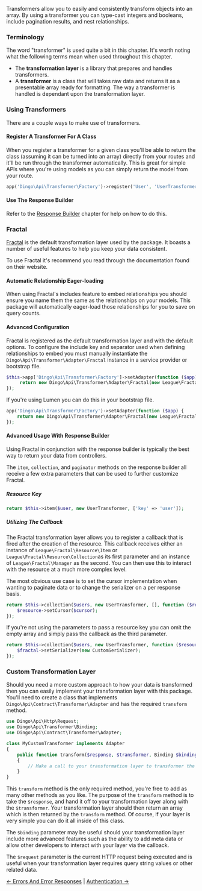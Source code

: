Transformers allow you to easily and consistently transform objects into an array. By using a transformer you can type-cast integers and booleans, include pagination results, and nest relationships.

### Terminology

The word "transformer" is used quite a bit in this chapter. It's worth noting what the following terms mean when used throughout this chapter.

- The **transformation layer** is a library that prepares and handles transformers.
- A **transformer** is a class that will takes raw data and returns it as a presentable array ready for formatting. The way a transformer is handled is dependant upon the transformation layer.

### Using Transformers

There are a couple ways to make use of transformers.

#### Register A Transformer For A Class

When you register a transformer for a given class you'll be able to return the class (assuming it can be turned into an array) directly from your routes and it'll
be run through the transformer automatically. This is great for simple APIs where you're using models as you can simply return the model from your route.

```php
app('Dingo\Api\Transformer\Factory')->register('User', 'UserTransformer');
```

#### Use The Response Builder

Refer to the [Response Builder](https://github.com/dingo/api/wiki/Responses#response-builder) chapter for help on how to do this.

### Fractal

[Fractal](http://fractal.thephpleague.com) is the default transformation layer used by the package. It boasts a number of useful features to help you keep your data consistent.

To use Fractal it's recommend you read through the documentation found on their website.

#### Automatic Relationship Eager-loading

When using Fractal's includes feature to embed relationships you should ensure you name them the same as the relationships on your models. This package will automatically eager-load those relationships for you to save on query counts.

#### Advanced Configuration

Fractal is registered as the default transformation layer and with the default options. To configure the include key and separator used when defining relationships to embed you must manually instantiate the `Dingo\Api\Transformer\Adapter\Fractal` instance in a service provider or bootstrap file.

```php
$this->app['Dingo\Api\Transformer\Factory']->setAdapter(function ($app) {
     return new Dingo\Api\Transformer\Adapter\Fractal(new League\Fractal\Manager, 'include', ',');
});
```

If you're using Lumen you can do this in your bootstrap file.

```php
app('Dingo\Api\Transformer\Factory')->setAdapter(function ($app) {
    return new Dingo\Api\Transformer\Adapter\Fractal(new League\Fractal\Manager, 'include', ',');
});
```

#### Advanced Usage With Response Builder

Using Fractal in conjunction with the response builder is typically the best way to return your data from controllers.

The `item`, `collection`, and `paginator` methods on the response builder all receive a few extra parameters that can be used to further customize Fractal.

##### Resource Key

```php
return $this->item($user, new UserTransformer, ['key' => 'user']);
```

##### Utilizing The Callback

The Fractal transformation layer allows you to register a callback that is fired after the creation of the resource. This callback receives either an instance of `League\Fractal\Resource\Item` or `League\Fractal\Resource\Collection`as its first parameter and an instance of `League\Fractal\Manager` as the second. You can then use this to interact with the resource at a much more complex level.

The most obvious use case is to set the cursor implementation when wanting to paginate data or to change the serializer on a per response basis.

```php
return $this->collection($users, new UserTransformer, [], function ($resource, $fractal) {
    $resource->setCursor($cursor);
});
```

If you're not using the parameters to pass a resource key you can omit the empty array and simply pass the callback as the third parameter.

```php
return $this->collection($users, new UserTransformer, function ($resource, $fractal) {
    $fractal->setSerializer(new CustomSerializer);
});
```

### Custom Transformation Layer

Should you need a more custom approach to how your data is transformed then you can easily implement your transformation layer with this package. You'll need to create a class that implements `Dingo\Api\Contract\Transformer\Adapter` and has the required `transform` method.

```php
use Dingo\Api\Http\Request;
use Dingo\Api\Transformer\Binding;
use Dingo\Api\Contract\Transformer\Adapter;

class MyCustomTransformer implements Adapter
{
    public function transform($response, $transformer, Binding $binding, Request $request)
    {
        // Make a call to your transformation layer to transformer the given response.
    }
}
```

This `transform` method is the only required method, you're free to add as many other methods as you like. The purpose of the `transform` method is to take the `$response`, and hand it off to your transformation layer along with the `$transformer`. Your transformation layer should then return an array which is then returned by the `transform` method. Of course, if your layer is very simple you can do it all inside of this class.

The `$binding` parameter may be useful should your transformation layer include more advanced features such as the ability to add meta data or allow other developers to interact with your layer via the callback.

The `$request` parameter is the current HTTP request being executed and is useful when your transformation layer requires query string values or other related data.

[← Errors And Error Responses](https://github.com/dingo/api/wiki/Errors-And-Error-Responses) | [Authentication →](https://github.com/dingo/api/wiki/Authentication)
